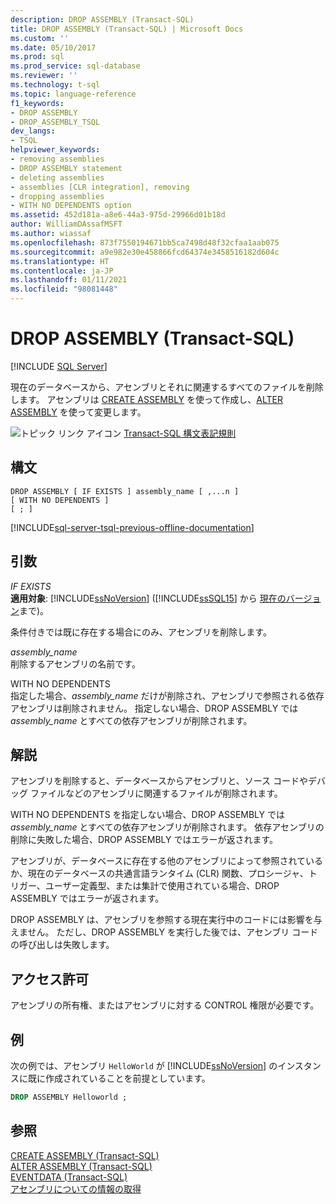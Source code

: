 ```yaml
---
description: DROP ASSEMBLY (Transact-SQL)
title: DROP ASSEMBLY (Transact-SQL) | Microsoft Docs
ms.custom: ''
ms.date: 05/10/2017
ms.prod: sql
ms.prod_service: sql-database
ms.reviewer: ''
ms.technology: t-sql
ms.topic: language-reference
f1_keywords:
- DROP ASSEMBLY
- DROP_ASSEMBLY_TSQL
dev_langs:
- TSQL
helpviewer_keywords:
- removing assemblies
- DROP ASSEMBLY statement
- deleting assemblies
- assemblies [CLR integration], removing
- dropping assemblies
- WITH NO DEPENDENTS option
ms.assetid: 452d181a-a8e6-44a3-975d-29966d01b18d
author: WilliamDAssafMSFT
ms.author: wiassaf
ms.openlocfilehash: 873f7550194671bb5ca7498d48f32cfaa1aab075
ms.sourcegitcommit: a9e982e30e458866fcd64374e3458516182d604c
ms.translationtype: HT
ms.contentlocale: ja-JP
ms.lasthandoff: 01/11/2021
ms.locfileid: "98081448"
---
```

# <a name="drop-assembly-transact-sql"></a>DROP ASSEMBLY (Transact-SQL)
[!INCLUDE [SQL Server](../../includes/applies-to-version/sqlserver.md)]

  現在のデータベースから、アセンブリとそれに関連するすべてのファイルを削除します。 アセンブリは [CREATE ASSEMBLY](../../t-sql/statements/create-assembly-transact-sql.md) を使って作成し、[ALTER ASSEMBLY](../../t-sql/statements/alter-assembly-transact-sql.md) を使って変更します。  
  
 ![トピック リンク アイコン](../../database-engine/configure-windows/media/topic-link.gif "トピック リンク アイコン") [Transact-SQL 構文表記規則](../../t-sql/language-elements/transact-sql-syntax-conventions-transact-sql.md)  
  
## <a name="syntax"></a>構文  
  
```syntaxsql
DROP ASSEMBLY [ IF EXISTS ] assembly_name [ ,...n ]  
[ WITH NO DEPENDENTS ]  
[ ; ]  
```  
  
[!INCLUDE[sql-server-tsql-previous-offline-documentation](../../includes/sql-server-tsql-previous-offline-documentation.md)]

## <a name="arguments"></a>引数
 *IF EXISTS*  
 **適用対象**: [!INCLUDE[ssNoVersion](../../includes/ssnoversion-md.md)] ([!INCLUDE[ssSQL15](../../includes/sssql15-md.md)] から [現在のバージョン](https://go.microsoft.com/fwlink/p/?LinkId=299658)まで)。  
  
 条件付きでは既に存在する場合にのみ、アセンブリを削除します。  
  
 *assembly_name*  
 削除するアセンブリの名前です。  
  
 WITH NO DEPENDENTS  
 指定した場合、*assembly_name* だけが削除され、アセンブリで参照される依存アセンブリは削除されません。 指定しない場合、DROP ASSEMBLY では *assembly_name* とすべての依存アセンブリが削除されます。  
  
## <a name="remarks"></a>解説  
 アセンブリを削除すると、データベースからアセンブリと、ソース コードやデバッグ ファイルなどのアセンブリに関連するファイルが削除されます。  
  
 WITH NO DEPENDENTS を指定しない場合、DROP ASSEMBLY では *assembly_name* とすべての依存アセンブリが削除されます。 依存アセンブリの削除に失敗した場合、DROP ASSEMBLY ではエラーが返されます。  
  
 アセンブリが、データベースに存在する他のアセンブリによって参照されているか、現在のデータベースの共通言語ランタイム (CLR) 関数、プロシージャ、トリガー、ユーザー定義型、または集計で使用されている場合、DROP ASSEMBLY ではエラーが返されます。  
  
 DROP ASSEMBLY は、アセンブリを参照する現在実行中のコードには影響を与えません。 ただし、DROP ASSEMBLY を実行した後では、アセンブリ コードの呼び出しは失敗します。  
  
## <a name="permissions"></a>アクセス許可  
 アセンブリの所有権、またはアセンブリに対する CONTROL 権限が必要です。  
  
## <a name="examples"></a>例  
 次の例では、アセンブリ `HelloWorld` が [!INCLUDE[ssNoVersion](../../includes/ssnoversion-md.md)] のインスタンスに既に作成されていることを前提としています。  
  
```sql  
DROP ASSEMBLY Helloworld ;  
```  
  
## <a name="see-also"></a>参照  
 [CREATE ASSEMBLY &#40;Transact-SQL&#41;](../../t-sql/statements/create-assembly-transact-sql.md)   
 [ALTER ASSEMBLY &#40;Transact-SQL&#41;](../../t-sql/statements/alter-assembly-transact-sql.md)   
 [EVENTDATA &#40;Transact-SQL&#41;](../../t-sql/functions/eventdata-transact-sql.md)   
 [アセンブリについての情報の取得](../../relational-databases/clr-integration/assemblies-getting-information.md)  
  
  
